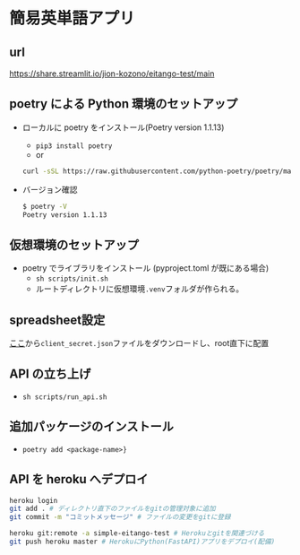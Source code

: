 # 簡易英単語アプリ

## url

<https://share.streamlit.io/jion-kozono/eitango-test/main>

## poetry による Python 環境のセットアップ

- ローカルに poetry をインストール(Poetry version 1.1.13)

  - `pip3 install poetry`
  - or

  ```sh
  curl -sSL https://raw.githubusercontent.com/python-poetry/poetry/master/get-poetry.py | python -
  ```

- バージョン確認

  ```sh
  $ poetry -V
  Poetry version 1.1.13
  ```

## 仮想環境のセットアップ

- poetry でライブラリをインストール (pyproject.toml が既にある場合)
  - `sh scripts/init.sh`
  - ルートディレクトリに仮想環境`.venv`フォルダが作られる。

## spreadsheet設定

[ここ](https://drive.google.com/drive/folders/1IEy9B5pMT7GYvy83sqY5-pXqTZLsZGBa)から`client_secret.json`ファイルをダウンロードし、root直下に配置

## API の立ち上げ

- `sh scripts/run_api.sh`

## 追加パッケージのインストール

- `poetry add <package-name>}`

## API を heroku へデプロイ

```sh
heroku login
git add . # ディレクトリ直下のファイルをgitの管理対象に追加
git commit -m "コミットメッセージ" # ファイルの変更をgitに登録

heroku git:remote -a simple-eitango-test # Herokuとgitを関連づける
git push heroku master # HerokuにPython(FastAPI)アプリをデプロイ(配備)
```
